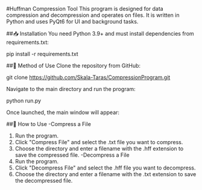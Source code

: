 #Huffman Compression Tool
This program is designed for data compression and decompression and operates on files. It is written in Python and uses PyQt6 for UI and background tasks.

##📥 Installation
You need Python 3.9+ and must install dependencies from requirements.txt:

pip install -r requirements.txt

##📂 Method of Use
Clone the repository from GitHub:

git clone https://github.com/Skala-Taras/CompressionProgram.git

Navigate to the main directory and run the program:

python run.py

Once launched, the main window will appear:



##📌 How to Use
-Compress a File
   1. Run the program.
   2. Click "Compress File" and select the .txt file you want to compress.
   3. Choose the directory and enter a filename with the .hff extension to save the compressed file.
-Decompress a File
   1. Run the program.
   2. Click "Decompress File" and select the .hff file you want to decompress.
   3. Choose the directory and enter a filename with the .txt extension to save the decompressed file.